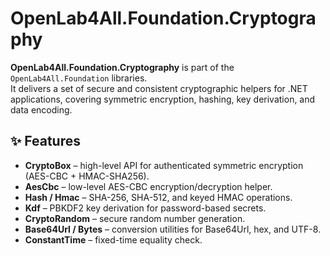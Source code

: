 # OpenLab4All.Foundation.Cryptography

**OpenLab4All.Foundation.Cryptography** is part of the `OpenLab4All.Foundation` libraries.  
It delivers a set of secure and consistent cryptographic helpers for .NET applications, covering symmetric encryption, hashing, key derivation, and data encoding.

## ✨ Features
- **CryptoBox** – high-level API for authenticated symmetric encryption (AES-CBC + HMAC-SHA256).
- **AesCbc** – low-level AES-CBC encryption/decryption helper.
- **Hash / Hmac** – SHA-256, SHA-512, and keyed HMAC operations.
- **Kdf** – PBKDF2 key derivation for password-based secrets.
- **CryptoRandom** – secure random number generation.
- **Base64Url / Bytes** – conversion utilities for Base64Url, hex, and UTF-8.
- **ConstantTime** – fixed-time equality check.
